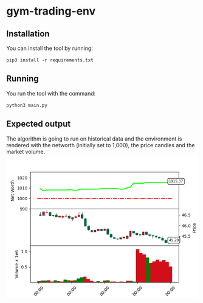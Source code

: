 # gym-trading-env

## Installation

You can install the tool by running:
```shell
pip3 install -r requirements.txt
```

## Running

You run the tool with the command:
```shell
python3 main.py
```

## Expected output

The algorithm is going to run on historical data and the environment is rendered with the networth (initially set to 1,000), the price candles and the market volume.
![Rendering of the environment](output_example.png)

